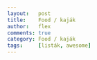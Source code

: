 ```yaml
---
layout:   post
title:    Food / kaják
author:   flex
comments: true
category: Food / kaják
tags:     [listák, awesome]
---
```


